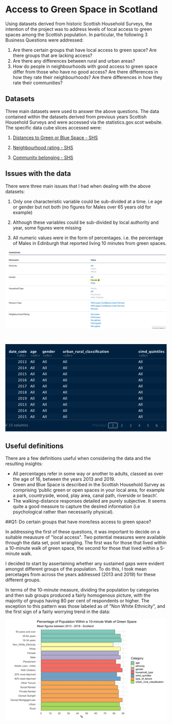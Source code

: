 # Access to Green Space in Scotland

Using datasets derived from historic Scottish Household Surveys, the intention of the project was to address levels of local access to green spaces among the Scottish population. In particular, the following 3 Business Questions were addressed:

1. Are there certain groups that have local access to green space? Are there groups that are lacking access?
2. Are there any differences between rural and urban areas?
3. How do people in neighbourhoods with good access to green space differ from those who have no good access? Are there differences in how they rate their neighbourhoods? Are there differences in how they rate their communities?

## Datasets

Three main datasets were used to answer the above questions. The data contained within the datasets derived from previous years Scottish Household Surveys and were accessed via the statistics.gov.scot website. The specific data cube slices accessed were:

1. [Distances to Green or Blue Space - SHS](https://statistics.gov.scot/resource?uri=http%3A%2F%2Fstatistics.gov.scot%2Fdata%2Fgreen-or-blue-space-shs)

2. [Neighbourhood rating - SHS](https://statistics.gov.scot/slice?dataset=http%3A%2F%2Fstatistics.gov.scot%2Fdata%2Fneighbourhood-rating---shs&http%3A%2F%2Fstatistics.gov.scot%2Fdef%2Fdimension%2Fgender=http%3A%2F%2Fstatistics.gov.scot%2Fdef%2Fconcept%2Fgender%2Ffemale)

3. [Community belonging - SHS](https://statistics.gov.scot/resource?uri=http%3A%2F%2Fstatistics.gov.scot%2Fdata%2Fcommunity-belonging---shs)

## Issues with the data

There were three main issues that I had when dealing with the above datasets:

1. Only one characteristic variable could be sub-divided at a time. i.e age or gender but not both (no figures for Males over 65 years old for example)

2. Although these variables could be sub-divided by local authority and year, some figures were missing

3. All numeric values were in the form of percentages. i.e. the percentage of Males in Edinburgh that reported living 10 minutes from green spaces.

![Example of selection page for data](https://github.com/DSloan10/scottish_household_survey_project/blob/main/presentation_pngs/Database%20Screenshot.png)

<br />

![Example of data once read into R](https://github.com/DSloan10/scottish_household_survey_project/blob/main/presentation_pngs/R%20Example.png)

## Useful definitions

There are a few definitions useful when considering the data and the resulting insights:

* All percentages refer in some way or another to adults, classed as over the age of 16, between the years 2013 and 2019.
* Green and Blue Space is described in the Scottish Household Survey as comprising ‘public green or open spaces in your local area, for example a park, countryside, wood, play area, canal path, riverside or beach’.
* The walking-distance responses detailed are purely subjective. It seems quite a good measure to capture the desired information (i.e psychological rather than necessarily physical).

##Q1: Do certain groups that have more/less access to green space?

In addressing the first of these questions, it was important to decide on a suitable meausure of "local access". Two potential measures were available through the data set, post wrangling. The first was for those that lived within a 10-minute walk of green space, the second for those that lived within a 5-minute walk.

I decided to start by assertaining whether any sustained gaps were evident amongst different groups of the population. To do this, I took mean percetages from across the years addressed (2013 and 2019) for these different groups.

In terms of the 10-minute measure, dividing the population by categories and then sub groups produced a fairly homogenous picture, with the majority of groups having 80 per cent of respondents or higher. The exception to this pattern was those labeled as of "Non White Ethnicity", and the first sign of a fairly worrying trend in the data:

![](https://github.com/DSloan10/scottish_household_survey_project/blob/main/presentation_pngs/graph_1_final.png)





